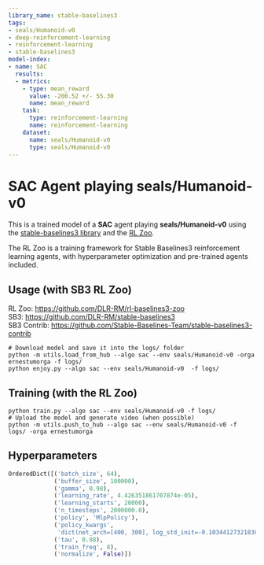 ```yaml
---
library_name: stable-baselines3
tags:
- seals/Humanoid-v0
- deep-reinforcement-learning
- reinforcement-learning
- stable-baselines3
model-index:
- name: SAC
  results:
  - metrics:
    - type: mean_reward
      value: -200.52 +/- 55.30
      name: mean_reward
    task:
      type: reinforcement-learning
      name: reinforcement-learning
    dataset:
      name: seals/Humanoid-v0
      type: seals/Humanoid-v0
---
```


# **SAC** Agent playing **seals/Humanoid-v0**
This is a trained model of a **SAC** agent playing **seals/Humanoid-v0**
using the [stable-baselines3 library](https://github.com/DLR-RM/stable-baselines3)
and the [RL Zoo](https://github.com/DLR-RM/rl-baselines3-zoo).

The RL Zoo is a training framework for Stable Baselines3
reinforcement learning agents,
with hyperparameter optimization and pre-trained agents included.

## Usage (with SB3 RL Zoo)

RL Zoo: https://github.com/DLR-RM/rl-baselines3-zoo<br/>
SB3: https://github.com/DLR-RM/stable-baselines3<br/>
SB3 Contrib: https://github.com/Stable-Baselines-Team/stable-baselines3-contrib

```
# Download model and save it into the logs/ folder
python -m utils.load_from_hub --algo sac --env seals/Humanoid-v0 -orga ernestumorga -f logs/
python enjoy.py --algo sac --env seals/Humanoid-v0  -f logs/
```

## Training (with the RL Zoo)
```
python train.py --algo sac --env seals/Humanoid-v0 -f logs/
# Upload the model and generate video (when possible)
python -m utils.push_to_hub --algo sac --env seals/Humanoid-v0 -f logs/ -orga ernestumorga
```

## Hyperparameters
```python
OrderedDict([('batch_size', 64),
             ('buffer_size', 100000),
             ('gamma', 0.98),
             ('learning_rate', 4.426351861707874e-05),
             ('learning_starts', 20000),
             ('n_timesteps', 2000000.0),
             ('policy', 'MlpPolicy'),
             ('policy_kwargs',
              'dict(net_arch=[400, 300], log_std_init=-0.1034412732183072)'),
             ('tau', 0.08),
             ('train_freq', 8),
             ('normalize', False)])
```
